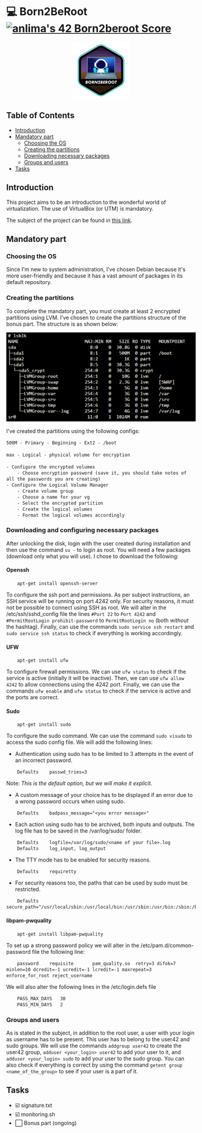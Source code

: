 # :computer: Born2BeRoot [![anlima's 42 Born2beroot Score](https://badge42.vercel.app/api/v2/cl9oe5ogt00110fm6h34z9iu9/project/2861589)](https://github.com/JaeSeoKim/badge42)

<div align="center">

  ![badge](https://raw.githubusercontent.com/angelamcosta/angelamcosta/main/42_badges/born2beroote.png)
</div>

## Table of Contents

- [Introduction](#introduction)
- [Mandatory part](#mandatory-part)
    - [Choosing the OS](#choosing-the-os)
    - [Creating the partitions](#creating-the-partitions)
    - [Downloading necessary packages](#downloading-and-configuring-necessary-packages)
    - [Groups and users](#groups-and-users)
- [Tasks](#tasks)

## Introduction

This project aims to be an introduction to the wonderful world of virtualization. The use of VirtualBox (or UTM) is mandatory.

The subject of the project can be found in [this link](https://raw.githubusercontent.com/angelamcosta/born2beroot/main/en.subject.pdf).

## Mandatory part

### Choosing the OS

Since I'm new to system administration, I've chosen Debian because it's more user-friendly and because it has a vast amount of packages in its default repository.

### Creating the partitions

To complete the mandatory part, you must create at least 2 encrypted partitions using LVM. I’ve chosen to create the partitions structure of the bonus part. The structure is as shown below:

![partitions bonus](https://raw.githubusercontent.com/angelamcosta/born2beroot/main/src/partitions%20structure.png)
    
I've created the partitions using the following configs:
    
    500M - Primary - Beginning - Ext2 - /boot
    
    max - Logical - physical volume for encryption
    
    - Configure the encrypted volumes
        - Choose encryption password (save it, you should take notes of all the passwords you are creating)
    - Configure the Logical Volume Manager
        - Create volume group
        - Choose a name for your vg
        - Select the encrypted partition
        - Create the logical volumes
        - Format the logical volumes accordingly

### Downloading and configuring necessary packages

After unlocking the disk, login with the user created during installation and then use the command `su -` to login as root. You will need a few packages (download only what you will use). I chose to download the following:

#### Openssh

```
    apt-get install openssh-server
```

To configure the ssh port and permissions. As per subject instructions, an SSH service will be running on port 4242 only. For security reasons, it must not be possible to connect using SSH as root. We will alter in the /etc/ssh/sshd_config file the lines `#Port 22` to `Port 4242` and `#PermitRootLogin prohibit-password` to `PermitRootLogin no` (both *without* the hashtag). Finally, can use the commands `sudo service ssh restart` and `sudo service ssh status` to check if everything is working accordingly.

#### UFW

```
    apt-get install ufw
```

To configure firewall permissions. We can use `ufw status` to check if the service is active (initially it will be inactive). Then, we can use `ufw allow 4242` to allow connections using the 4242 port. Finally, we can use the commands `ufw enable` and `ufw status` to check if the service is active and the ports are correct.

#### Sudo

```
    apt-get install sudo
```

To configure the sudo command. We can use the command `sudo visudo` to access the sudo config file. We will add the following lines:

-   Authentication using sudo has to be limited to 3 attempts in the event of an incorrect password.

```
    Defaults    passwd_tries=3
```

Note: *This is the default option, but we will make it explicit.*

-   A custom message of your choice has to be displayed if an error due to a wrong password occurs when using sudo.

```
    Defaults    badpass_message="<you error message>"
```

-   Each action using sudo has to be archived, both inputs and outputs. The log file has to be saved in the /var/log/sudo/ folder.


```
    Defaults    logfile=/var/log/sudo/<name of your file>.log
    Defaults    log_input, log_output
```

-   The TTY mode has to be enabled for security reasons.

```
    Defaults    requiretty
```

-   For security reasons too, the paths that can be used by sudo must be restricted.

```
    Defaults secure_path="/usr/local/sbin:/usr/local/bin:/usr/sbin:/usr/bin:/sbin:/bin:/snap/bin"
```

#### libpam-pwquality

```
    apt-get install libpam-pwquality
```

To set up a strong password policy we will alter in the /etc/pam.d/common-password file the following line:

```
    password    requisite       pam_quality.so  retry=3 difok=7 minlen=10 dcredit=-1 ucredit=-1 lcredit=-1 maxrepeat=3 enforce_for_root reject_username
```

We will also alter the following lines in the /etc/login.defs file

```
    PASS_MAX_DAYS   30
    PASS_MIN_DAYS   2
```

### Groups and users

As is stated in the subject, in addition to the root user, a user with your login as username has to be present. This user has to belong to the user42 and sudo groups. We will use the commands `addgroup user42` to create the user42 group, `adduser <your_login> user42` to add your user to it, and `adduser <your_login> sudo` to add your user to the sudo group. You can also check if everything is correct by using the command `getent group <name_of_the_group>` to see if your user is a part of it.

## Tasks

- :ballot_box_with_check: signature.txt
- :ballot_box_with_check: monitoring.sh
- :white_large_square: Bonus part (ongoing)
